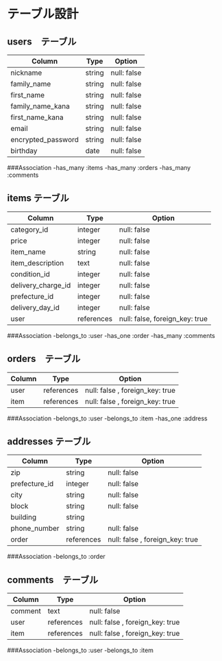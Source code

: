 # テーブル設計

## users　テーブル

| Column             | Type    | Option      |
| ------------------ | ------- | --------    |
| nickname           | string  | null: false |
| family_name        | string  | null: false |
| first_name         | string  | null: false |
| family_name_kana   | string  | null: false |
| first_name_kana    | string  | null: false |
| email              | string  | null: false |
| encrypted_password | string  | null: false |
| birthday           | date    | null: false |


###Association
-has_many :items
-has_many :orders
-has_many :comments


## items テーブル

| Column             | Type       | Option                         |
| ------------------ | ---------- | -----------------------------  |
| category_id        | integer    | null: false                    | 
| price              | integer    | null: false                    |
| item_name          | string     | null: false                    |
| item_description   | text       | null: false                    |
| condition_id       | integer    | null: false                    |
| delivery_charge_id | integer    | null: false                    |
| prefecture_id      | integer    | null: false                    |
| delivery_day_id    | integer    | null: false                    |
| user               | references | null: false, foreign_key: true | 

###Association
-belongs_to :user
-has_one :order
-has_many :comments


## orders　テーブル

| Column             | Type       | Option                          |
| ------------------ | ---------- | ------------------------------  |
| user               | references | null: false , foreign_key: true | 
| item               | references | null: false , foreign_key: true |

###Association
-belongs_to :user
-belongs_to :item
-has_one :address 


## addresses テーブル

| Column           | Type       | Option                          |
| ---------------- | -------    | ------------------------------- |
| zip              | string     | null: false                     |
| prefecture_id    | integer    | null: false                     |
| city             | string     | null: false                     |
| block            | string     | null: false                     |
| building         | string     |                                 |
| phone_number     | string     | null: false                     |
| order            | references | null: false , foreign_key: true |

###Association
-belongs_to :order

## comments　テーブル

| Column             | Type       | Option                          |
| ------------------ | ---------- | ------------------------------  |
| comment            | text       | null: false
| user               | references | null: false , foreign_key: true | 
| item               | references | null: false , foreign_key: true |

###Association
-belongs_to :user
-belongs_to :item


